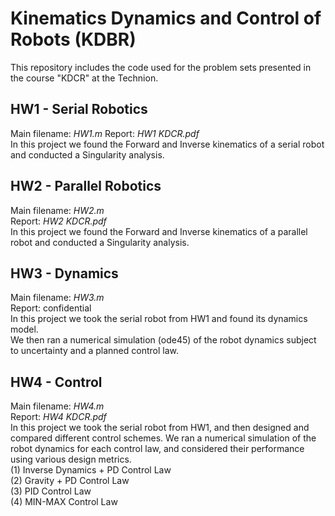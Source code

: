 # Kinematics Dynamics and Control of Robots (KDBR)
This repository includes the code used for the problem sets presented in the course "KDCR" at the Technion.

## HW1 - Serial Robotics
Main filename:  *HW1.m*
Report:         *HW1 KDCR.pdf*   
In this project we found the Forward and Inverse kinematics of a serial robot and conducted a Singularity analysis. 

## HW2 - Parallel Robotics
Main filename:  *HW2.m*  
Report:         *HW2 KDCR.pdf*   
In this project we found the Forward and Inverse kinematics of a parallel robot and conducted a Singularity analysis.

## HW3 - Dynamics
Main filename:  *HW3.m*     
Report:         confidential   
In this project we took the serial robot from HW1 and found its dynamics model.     
We then ran a numerical simulation (ode45) of the robot dynamics subject to uncertainty and a planned control law.

## HW4 - Control
Main filename:  *HW4.m*     
Report:         *HW4 KDCR.pdf*   
In this project we took the serial robot from HW1, and then designed and compared different control schemes.
We ran a numerical simulation of the robot dynamics for each control law, and considered their performance using various design metrics.    
(1) Inverse Dynamics + PD Control Law   
(2) Gravity + PD  Control Law   
(3) PID Control Law    
(4) MIN-MAX Control Law    
